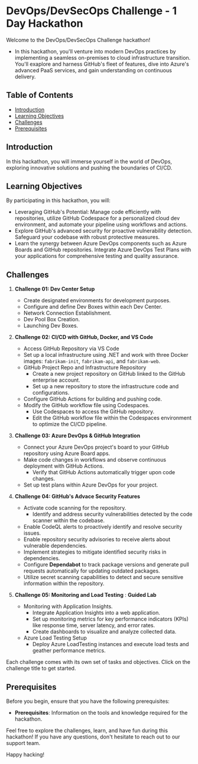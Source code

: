 # DevOps/DevSecOps Challenge - 1 Day Hackathon

Welcome to the DevOps/DevSecOps Challenge hackathon! 

- In this hackathon, you'll venture into modern DevOps practices by implementing a seamless on-premises to cloud infrastructure transition. You'll exaplore and harness GitHub's fleet of features, dive into Azure's advanced PaaS services, and gain understanding on continuous delivery.

## Table of Contents

- [Introduction](#introduction)
- [Learning Objectives](#learning-objectives)
- [Challenges](#challenges)
- [Prerequisites](#prerequisites)

## Introduction

In this hackathon, you will immerse yourself in the world of DevOps, exploring innovative solutions and pushing the boundaries of CI/CD.

## Learning Objectives

By participating in this hackathon, you will:

- Leveraging GitHub's Potential: Manage code efficiently with repositories, utilize GitHub Codespace for a personalized cloud dev environment, and automate your pipeline using workflows and actions.
- Explore GitHub's advanced security for proactive vulnerability detection. Safeguard your codebase with robust protective measures.
- Learn the synergy between Azure DevOps components such as Azure Boards and GitHub repositories. Integrate Azure DevOps Test Plans with your applications for comprehensive testing and quality assurance.

## Challenges

1. **Challenge 01: Dev Center Setup**
   - Create designated environments for development purposes.
   - Configure and define Dev Boxes within each Dev Center.
   - Network Connection Establishment.
   - Dev Pool Box Creation.
   - Launching Dev Boxes.

2. **Challenge 02: CI/CD with GitHub, Docker, and VS Code**
   - Access GitHub Repository via VS Code
   - Set up a local infrastructure using .NET and work with three Docker images: `fabrikam-init`, `fabrikam-api`, and `fabrikam-web`.
   - GitHub Project Repo and Infrastructure Repository
      - Create a new project repository on GitHub linked to the GitHub enterprise account.
      - Set up a new repository to store the infrastructure code and configurations.
   - Configure GitHub Actions for building and pushing code.
   - Modify the GitHub workflow file using Codespaces.
      - Use Codespaces to access the GitHub repository.
      - Edit the GitHub workflow file within the Codespaces environment to optimize the CI/CD pipeline.
             
3. **Challenge 03: Azure DevOps & GitHub Integration**
   - Connect your Azure DevOps project's board to your GitHub repository using Azure Board apps.
   - Make code changes in workflows and observe continuous deployment with GitHub Actions.
      - Verify that GitHub Actions automatically trigger upon code changes.
   - Set up test plans within Azure DevOps for your project.
          
4. **Challenge 04: GitHub's Advace Security Features**
   - Activate code scanning for the repository.
      - Identify and address security vulnerabilities detected by the code scanner within the codebase.
   - Enable CodeQL alerts to proactively identify and resolve security issues.
   - Enable repository security advisories to receive alerts about vulnerable dependencies.
   - Implement strategies to mitigate identified security risks in dependencies.
   - Configure **Dependabot** to track package versions and generate pull requests automatically for updating outdated packages.
   - Utilize secret scanning capabilities to detect and secure sensitive information within the repository.
          
5. **Challenge 05: Monitoring and Load Testing** : **Guided Lab**
    - Monitoring with Application Insights.
      - Integrate Application Insights into a web application.
      - Set up monitoring metrics for key performance indicators (KPIs) like response time, server latency, and error rates.
      - Create dashboards to visualize and analyze collected data.
    - Azure Load Testing Setup
      - Deploy Azure LoadTesting instances and execute load tests and geather performance metrics.

Each challenge comes with its own set of tasks and objectives. Click on the challenge title to get started.

## Prerequisites

Before you begin, ensure that you have the following prerequisites:

- **Prerequisites**: Information on the tools and knowledge required for the hackathon.

Feel free to explore the challenges, learn, and have fun during this hackathon! If you have any questions, don't hesitate to reach out to our support team.

Happy hacking!
